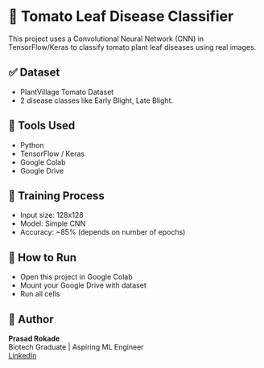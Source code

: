 # 🍅 Tomato Leaf Disease Classifier

This project uses a Convolutional Neural Network (CNN) in TensorFlow/Keras to classify tomato plant leaf diseases using real images.

## ✅ Dataset
- PlantVillage Tomato Dataset
- 2 disease classes like Early Blight, Late Blight.

## 📌 Tools Used
- Python
- TensorFlow / Keras
- Google Colab
- Google Drive

## 🔁 Training Process
- Input size: 128x128
- Model: Simple CNN
- Accuracy: ~85% (depends on number of epochs)

## 🚀 How to Run
- Open this project in Google Colab
- Mount your Google Drive with dataset
- Run all cells

## 👤 Author
**Prasad Rokade**  
Biotech Graduate | Aspiring ML Engineer  
[LinkedIn](https://linkedin.com/in/prasad-rokade-08332a27b)
